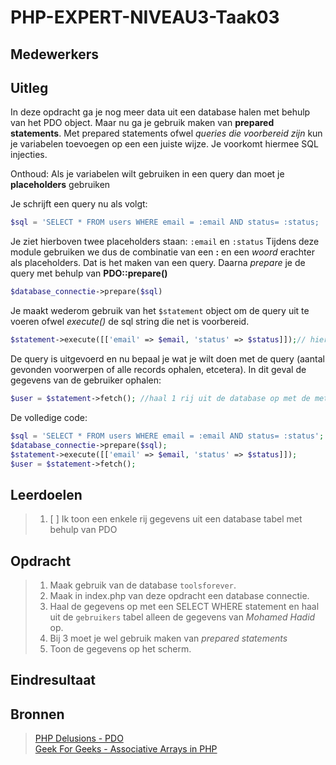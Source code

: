 # PHP-EXPERT-NIVEAU3-Taak03

## Medewerkers

## Uitleg

In deze opdracht ga je nog meer data uit een database halen met behulp van het PDO object. Maar nu ga je gebruik maken van **prepared statements**. Met prepared statements ofwel _queries die voorbereid zijn_ kun je variabelen toevoegen op een een juiste wijze. Je voorkomt hiermee SQL injecties.

Onthoud: Als je variabelen wilt gebruiken in een query dan moet je **placeholders** gebruiken

Je schrijft een query nu als volgt:

```php
$sql = 'SELECT * FROM users WHERE email = :email AND status= :status;
```

Je ziet hierboven twee placeholders staan: `:email` en `:status`
Tijdens deze module gebruiken we dus de combinatie van een **:** en een _woord_ erachter als placeholders.
Dat is het maken van een query. Daarna _prepare_ je de query met behulp van **PDO::prepare()**

```php
$database_connectie->prepare($sql)
```

Je maakt wederom gebruik van het `$statement` object om de query uit te voeren ofwel _execute()_ de sql string die net is voorbereid.

```php
$statement->execute([['email' => $email, 'status' => $status]]);// hier koppel je opgegeven variabelen en de placeholders aan elkaar met een associatieve array
```

De query is uitgevoerd en nu bepaal je wat je wilt doen met de query (aantal gevonden voorwerpen of alle records ophalen, etcetera). In dit geval de gegevens van de gebruiker ophalen:

```php
$user = $statement->fetch(); //haal 1 rij uit de database op met de method fetch()
```

De volledige code:

```php
$sql = 'SELECT * FROM users WHERE email = :email AND status= :status';
$database_connectie->prepare($sql);
$statement->execute([['email' => $email, 'status' => $status]]);
$user = $statement->fetch();
```

## Leerdoelen

> 1. [ ] Ik toon een enkele rij gegevens uit een database tabel met behulp van PDO

## Opdracht

> 1. Maak gebruik van de database `toolsforever`.
> 2. Maak in index.php van deze opdracht een database connectie.
> 3. Haal de gegevens op met een SELECT WHERE statement en haal uit de `gebruikers` tabel alleen de gegevens van _Mohamed Hadid_ op.
> 4. Bij 3 moet je wel gebruik maken van _prepared statements_
> 5. Toon de gegevens op het scherm.

## Eindresultaat



## Bronnen

> [PHP Delusions - PDO](https://phpdelusions.net/pdo)  
> [Geek For Geeks - Associative Arrays in PHP](https://www.geeksforgeeks.org/associative-arrays-in-php/)